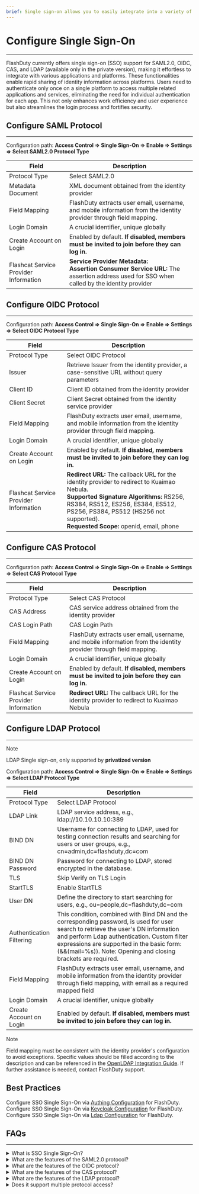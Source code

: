```yaml
---
brief: Single sign-on allows you to easily integrate into a variety of different applications and platforms, allowing you to log in once and access multiple associated applications and services
---
```


# Configure Single Sign-On

---

FlashDuty currently offers single sign-on (SSO) support for SAML2.0, OIDC, CAS, and LDAP (available only in the private version), making it effortless to integrate with various applications and platforms. These functionalities enable rapid sharing of identity information across platforms. Users need to authenticate only once on a single platform to access multiple related applications and services, eliminating the need for individual authentication for each app. This not only enhances work efficiency and user experience but also streamlines the login process and fortifies security.

## Configure SAML Protocol
---
Configuration path: **Access Control => Single Sign-On => Enable => Settings => Select SAML2.0 Protocol Type**

|Field|Description|
|----|----|
|Protocol Type|Select SAML2.0|
|Metadata Document|XML document obtained from the identity provider|
|Field Mapping|FlashDuty extracts user email, username, and mobile information from the identity provider through field mapping.|
|Login Domain|A crucial identifier, unique globally|
|Create Account on Login|Enabled by default. **If disabled, members must be invited to join before they can log in.**|
|Flashcat Service Provider Information|**Service Provider Metadata:**<br>**Assertion Consumer Service URL:** The assertion address used for SSO when called by the identity provider|

## Configure OIDC Protocol
---
Configuration path: **Access Control => Single Sign-On => Enable => Settings => Select OIDC Protocol Type**

|Field|Description|
|----|----|
|Protocol Type|Select OIDC Protocol|
|Issuer|Retrieve Issuer from the identity provider, a case-sensitive URL without query parameters|
|Client ID|Client ID obtained from the identity provider|
|Client Secret|Client Secret obtained from the identity service provider|
|Field Mapping|FlashDuty extracts user email, username, and mobile information from the identity provider through field mapping.|
|Login Domain|A crucial identifier, unique globally|
|Create Account on Login|Enabled by default. **If disabled, members must be invited to join before they can log in.**|
|Flashcat Service Provider Information|**Redirect URL:** The callback URL for the identity provider to redirect to Kuaimao Nebula.<br>**Supported Signature Algorithms:** RS256, RS384, RS512, ES256, ES384, ES512, PS256, PS384, PS512 (HS256 not supported).<br>**Requested Scope:** openid, email, phone |

## Configure CAS Protocol
---
Configuration path: **Access Control => Single Sign-On => Enable => Settings => Select CAS Protocol Type**

|Field|Description|
|----|----|
|Protocol Type|Select CAS Protocol|
|CAS Address|CAS service address obtained from the identity provider|
|CAS Login Path|CAS Login Path|
|Field Mapping|FlashDuty extracts user email, username, and mobile information from the identity provider through field mapping.|
|Login Domain|A crucial identifier, unique globally|
|Create Account on Login|Enabled by default. **If disabled, members must be invited to join before they can log in.**|
|Flashcat Service Provider Information|**Redirect URL:** The callback URL for the identity provider to redirect to Kuaimao Nebula


## Configure LDAP Protocol
---
> [!NOTE]
> LDAP Single sign-on, only supported by **privatized version**

Configuration path: **Access Control => Single Sign-On => Enable => Settings => Select LDAP Protocol Type**

|Field|Description|
|----|----|
|Protocol Type|Select LDAP Protocol|
|LDAP Link|LDAP service address, e.g., ldap://10.10.10.10:389 |
|BIND DN|Username for connecting to LDAP, used for testing connection results and searching for users or user groups, e.g., cn=admin,dc=flashduty,dc=com |
|BIND DN Password|Password for connecting to LDAP, stored encrypted in the database.|
|TLS|Skip Verify on TLS Login|
|StartTLS|Enable StartTLS|
|User DN|Define the directory to start searching for users, e.g., ou=people,dc=flashduty,dc=com|
|Authentication Filtering|This condition, combined with Bind DN and the corresponding password, is used for user search to retrieve the user's DN information and perform Ldap authentication. Custom filter expressions are supported in the basic form: (&&(mail=%s)). Note: Opening and closing brackets are required.|
|Field Mapping|FlashDuty extracts user email, username, and mobile information from the identity provider through field mapping, with email as a required mapped field|
|Login Domain|A crucial identifier, unique globally|
|Create Account on Login|Enabled by default. **If disabled, members must be invited to join before they can log in.**|

> [!NOTE]
> Field mapping must be consistent with the identity provider's configuration to avoid exceptions. Specific values should be filled according to the description and can be referenced in the [OpenLDAP Integration Guide](https://docs.flashcat.cloud/zh/flashduty/openldap-integration-guide). If further assistance is needed, contact FlashDuty support.

## Best Practices

Configure SSO Single Sign-On via [Authing Configuration](https://docs.flashcat.cloud/zh/flashduty/introduction) for FlashDuty.
Configure SSO Single Sign-On via [Keycloak Configuration](https://docs.flashcat.cloud/zh/flashduty/introduction) for FlashDuty.
Configure SSO Single Sign-On via [Ldap Configuration](https://docs.flashcat.cloud/zh/flashduty/introduction) for FlashDuty.

## FAQs
---

<details><summary>What is SSO Single Sign-On?</summary>Single sign-on (SSO) is a solution for integrating enterprise systems that unifies user identity authentication, allowing users to access all mutually trusted enterprise application systems with a single login.</details>

<details><summary>What are the features of the SAML2.0 protocol?</summary>The SAML 2.0 protocol is based on XML and uses a secure, standardized declaration method to achieve cross-domain single sign-on and authentication. It supports multiple data exchange bindings, ensuring interoperability and flexibility.</details>

<details><summary>What are the features of the OIDC protocol?</summary>The OIDC protocol, based on OAuth 2.0, provides a standardized and secure identity verification process. It uses JSON Web Tokens to transmit user information, enabling cross-platform single sign-on and identity management.</details>

<details><summary>What are the features of the CAS protocol?</summary>The CAS protocol is a single sign-on (SSO) protocol for web applications. It allows users to use a single authentication process across multiple services, using service tickets (Service Ticket) and authentication tickets (Authentication Ticket) to authenticate services.</details>

<details><summary>What are the features of the LDAP protocol?</summary>The LDAP protocol, developed from the X.500 standard, organizes data in a tree structure, facilitating hierarchical management and rapid data retrieval. It provides a flexible query language (LDAP Search Filter) that allows users to filter and search data based on complex conditions.</details>

<details><summary>Does it support multiple protocol access?</summary>Currently, it does not support multiple protocol access; you can only choose one protocol to integrate.</details>